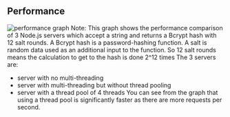 ## Performance


![performance graph](https://images.zenhubusercontent.com/570533156caf56c9d38f6ac7/40d8141f-6194-4c0c-9bcb-2b5a5b7f0ceb)
Note: This graph shows the performance comparison of 3 Node.js servers which accept a string and returns a Bcrypt hash with 12 salt rounds.
A Bcrypt hash is a password-hashing function.
A salt is random data used as an additional input to the function.
So 12 salt rounds means the calculation to get to the hash is done 2^12 times
The 3 servers are:
- server with no multi-threading
- server with multi-threading but without thread pooling
- server with a thread pool of 4 threads
You can see from the graph that using a thread pool is significantly faster as there are more requests per second.
